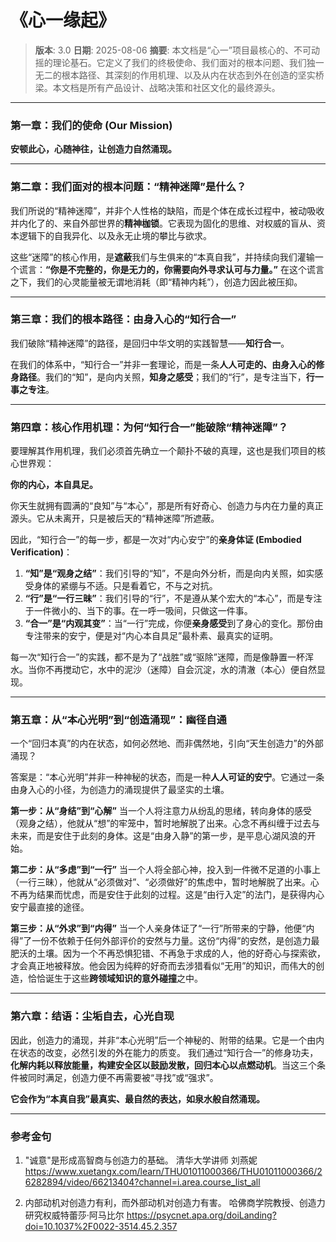 # 《心一缘起》

> **版本**: 3.0
> **日期**: 2025-08-06
> **摘要**: 本文档是“心一”项目最核心的、不可动摇的理论基石。它定义了我们的终极使命、我们面对的根本问题、我们独一无二的根本路径、其深刻的作用机理、以及从内在状态到外在创造的坚实桥梁。本文档是所有产品设计、战略决策和社区文化的最终源头。

---

### **第一章：我们的使命 (Our Mission)**

**安顿此心，心随神往，让创造力自然涌现。**

---

### **第二章：我们面对的根本问题：“精神迷障”是什么？**

我们所说的“精神迷障”，并非个人性格的缺陷，而是个体在成长过程中，被动吸收并内化了的、来自外部世界的**精神枷锁**。它表现为固化的思维、对权威的盲从、资本逻辑下的自我异化、以及永无止境的攀比与欲求。

这些“迷障”的核心作用，是**遮蔽**我们与生俱来的“本真自我”，并持续向我们灌输一个谎言：**“你是不完整的，你是无力的，你需要向外寻求认可与力量。”** 在这个谎言之下，我们的心灵能量被无谓地消耗（即“精神内耗”），创造力因此被压抑。

---

### **第三章：我们的根本路径：由身入心的“知行合一”**

我们破除“精神迷障”的路径，是回归中华文明的实践智慧——**知行合一**。

在我们的体系中，“知行合一”并非一套理论，而是一条**人人可走的、由身入心的修身路径**。我们的“知”，是向内关照，**知身之感受**；我们的“行”，是专注当下，**行一事之专注**。

---

### **第四章：核心作用机理：为何“知行合一”能破除“精神迷障”？**

要理解其作用机理，我们必须首先确立一个颠扑不破的真理，这也是我们项目的核心世界观：

**你的内心，本自具足。**

你天生就拥有圆满的“良知”与“本心”，那是所有好奇心、创造力与内在力量的真正源头。它从未离开，只是被后天的“精神迷障”所遮蔽。

因此，“知行合一”的每一步，都是一次对“内心安宁”的**亲身体证 (Embodied Verification)**：

1.  **“知”是“观身之结”**：我们引导的“知”，不是向外分析，而是向内关照，如实感受身体的紧绷与不适。只是看着它，不与之对抗。
2.  **“行”是“一行三昧”**：我们引导的“行”，不是遵从某个宏大的“本心”，而是专注于一件微小的、当下的事。在一呼一吸间，只做这一件事。
3.  **“合一”是“内观其变”**：当“一行”完成，你便**亲身感受**到了身心的变化。那份由专注带来的安宁，便是对“内心本自具足”最朴素、最真实的证明。

每一次“知行合一”的实践，都不是为了“战胜”或“驱除”迷障，而是像静置一杯浑水。当你不再搅动它，水中的泥沙（迷障）自会沉淀，水的清澈（本心）便自然显现。

---

### **第五章：从“本心光明”到“创造涌现”：幽径自通**

一个“回归本真”的内在状态，如何必然地、而非偶然地，引向“天生创造力”的外部涌现？

答案是：“本心光明”并非一种神秘的状态，而是一种**人人可证的安宁**。它通过一条由身入心的小径，为创造力的涌现提供了最坚实的土壤。

**第一步：从“身结”到“心解”**
当一个人将注意力从纷乱的思绪，转向身体的感受（观身之结），他就从“想”的牢笼中，暂时地解脱了出来。心念不再纠缠于过去与未来，而是安住于此刻的身体。这是“由身入静”的第一步，是平息心湖风浪的开始。

**第二步：从“多虑”到“一行”**
当一个人将全部心神，投入到一件微不足道的小事上（一行三昧），他就从“必须做对”、“必须做好”的焦虑中，暂时地解脱了出来。心不再为结果而忧虑，而是安住于此刻的过程。这是“由行入定”的法门，是获得内心安宁最直接的途径。

**第三步：从“外求”到“内得”**
当一个人亲身体证了“一行”所带来的宁静，他便“内得”了一份不依赖于任何外部评价的安然与力量。这份“内得”的安然，是创造力最肥沃的土壤。因为一个不再恐惧犯错、不再急于求成的人，他的好奇心与探索欲，才会真正地被释放。他会因为纯粹的好奇而去涉猎看似“无用”的知识，而伟大的创造，恰恰诞生于这些**跨领域知识的意外碰撞**之中。

---

### **第六章：结语：尘垢自去，心光自现**

因此，创造力的涌现，并非“本心光明”后一个神秘的、附带的结果。它是一个由内在状态的改变，必然引发的外在能力的质变。
我们通过“知行合一”的修身功夫，**化解内耗以释放能量，构建安全区以鼓励发散，回归本心以点燃动机**。当这三个条件被同时满足，创造力便不再需要被“寻找”或“强求”。

**它会作为“本真自我”最真实、最自然的表达，如泉水般自然涌现。**

---

### **参考金句**

1. "诚意"是形成高智商与创造力的基础。 清华大学讲师 刘燕妮 https://www.xuetangx.com/learn/THU01011000366/THU01011000366/26282894/video/66213404?channel=i.area.course_list_all

2. 内部动机对创造力有利，而外部动机对创造力有害。 哈佛商学院教授、创造力研究权威特蕾莎·阿马比尔 https://psycnet.apa.org/doiLanding?doi=10.1037%2F0022-3514.45.2.357